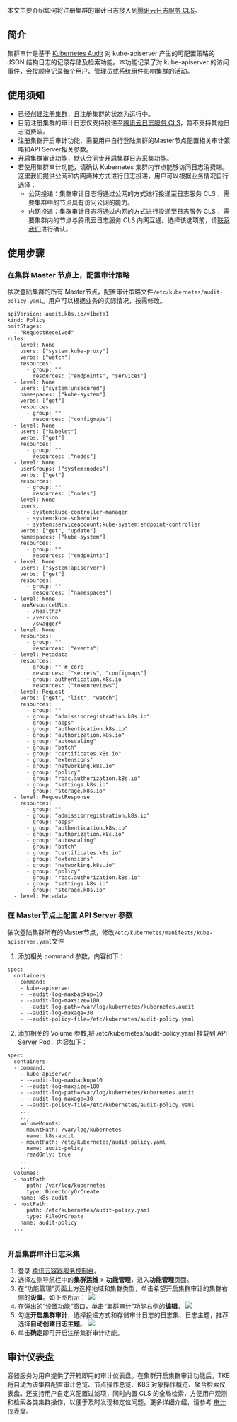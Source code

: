 本文主要介绍如何将注册集群的审计日志接入到[腾讯云日志服务 CLS](https://cloud.tencent.com/product/cls)。

## 简介
集群审计是基于 [Kubernetes Audit](https://kubernetes.io/docs/tasks/debug-application-cluster/audit) 对 kube-apiserver 产生的可配置策略的 JSON 结构日志的记录存储及检索功能。本功能记录了对 kube-apiserver 的访问事件，会按顺序记录每个用户、管理员或系统组件影响集群的活动。

## 使用须知
- 已经[创建注册集群](https://cloud.tencent.com/document/product/457/63218)，且注册集群的状态为运行中。
- 目前注册集群的审计日志仅支持投递至[腾讯云日志服务 CLS](https://cloud.tencent.com/product/cls)，暂不支持其他日志消费端。
- 注册集群开启审计功能，需要用户自行登陆集群的Master节点配置相关审计策略和API Server相关参数。
- 开启集群审计功能，默认会同步开启集群日志采集功能。
- 若使用集群审计功能，请确认 Kubernetes 集群内节点能够访问日志消费端。这里我们提供公网和内网两种方式进行日志投递，用户可以根据业务情况自行选择：
  - 公网投递：集群审计日志将通过公网的方式进行投递至日志服务 CLS ，需要集群中的节点具有访问公网的能力。
  - 内网投递：集群审计日志将通过内网的方式进行投递至日志服务 CLS ，需要集群内的节点与腾讯云日志服务 CLS 内网互通。选择该选项前，请[联系我们](https://cloud.tencent.com/online-service)进行确认。

## 使用步骤

### 在集群 Master 节点上，配置审计策略
依次登陆集群的所有 Master节点，配置审计策略文件`/etc/kubernetes/audit-policy.yaml`。用户可以根据业务的实际情况，按需修改。
```
apiVersion: audit.k8s.io/v1beta1
kind: Policy
omitStages:
  - "RequestReceived"
rules:
  - level: None
    users: ["system:kube-proxy"]
    verbs: ["watch"]
    resources:
      - group: ""
        resources: ["endpoints", "services"]
  - level: None
    users: ["system:unsecured"]
    namespaces: ["kube-system"]
    verbs: ["get"]
    resources:
      - group: ""
        resources: ["configmaps"]
  - level: None
    users: ["kubelet"]
    verbs: ["get"]
    resources:
      - group: ""
        resources: ["nodes"]
  - level: None
    userGroups: ["system:nodes"]
    verbs: ["get"]
    resources:
      - group: ""
        resources: ["nodes"]
  - level: None
    users:
      - system:kube-controller-manager
      - system:kube-scheduler
      - system:serviceaccount:kube-system:endpoint-controller
    verbs: ["get", "update"]
    namespaces: ["kube-system"]
    resources:
      - group: ""
        resources: ["endpoints"]
  - level: None
    users: ["system:apiserver"]
    verbs: ["get"]
    resources:
      - group: ""
        resources: ["namespaces"]
  - level: None
    nonResourceURLs:
      - /healthz*
      - /version
      - /swagger*
  - level: None
    resources:
      - group: ""
        resources: ["events"]
  - level: Metadata
    resources:
      - group: "" # core
        resources: ["secrets", "configmaps"]
      - group: authentication.k8s.io
        resources: ["tokenreviews"]
  - level: Request
    verbs: ["get", "list", "watch"]
    resources:
      - group: ""
      - group: "admissionregistration.k8s.io"
      - group: "apps"
      - group: "authentication.k8s.io"
      - group: "authorization.k8s.io"
      - group: "autoscaling"
      - group: "batch"
      - group: "certificates.k8s.io"
      - group: "extensions"
      - group: "networking.k8s.io"
      - group: "policy"
      - group: "rbac.authorization.k8s.io"
      - group: "settings.k8s.io"
      - group: "storage.k8s.io"
  - level: RequestResponse
    resources:
      - group: ""
      - group: "admissionregistration.k8s.io"
      - group: "apps"
      - group: "authentication.k8s.io"
      - group: "authorization.k8s.io"
      - group: "autoscaling"
      - group: "batch"
      - group: "certificates.k8s.io"
      - group: "extensions"
      - group: "networking.k8s.io"
      - group: "policy"
      - group: "rbac.authorization.k8s.io"
      - group: "settings.k8s.io"
      - group: "storage.k8s.io"
  - level: Metadata
```

### 在 Master节点上配置 API Server 参数
依次登陆集群所有的Master节点，修改`/etc/kubernetes/manifests/kube-apiserver.yaml`文件
1. 添加相关 command 参数，内容如下：
```
spec:
  containers:
  - command:
    - kube-apiserver
    - --audit-log-maxbackup=10
    - --audit-log-maxsize=100
    - --audit-log-path=/var/log/kubernetes/kubernetes.audit
    - --audit-log-maxage=30
    - --audit-policy-file=/etc/kubernetes/audit-policy.yaml
```
2. 添加相关的 Volume 参数,将 /etc/kubernetes/audit-policy.yaml 挂载到 API Server Pod，内容如下：
```
spec:
  containers:
  - command:
    - kube-apiserver
    - --audit-log-maxbackup=10
    - --audit-log-maxsize=100
    - --audit-log-path=/var/log/kubernetes/kubernetes.audit
    - --audit-log-maxage=30
    - --audit-policy-file=/etc/kubernetes/audit-policy.yaml
    ...
    ...    
    volumeMounts:
    - mountPath: /var/log/kubernetes
      name: k8s-audit
    - mountPath: /etc/kubernetes/audit-policy.yaml
      name: audit-policy
      readOnly: true
    ...
    ...
  volumes:
  - hostPath:
      path: /var/log/kubernetes
      type: DirectoryOrCreate
    name: k8s-audit
  - hostPath:
      path: /etc/kubernetes/audit-policy.yaml
      type: FileOrCreate
    name: audit-policy
  ...
	  
```
### 开启集群审计日志采集
1. 登录 [腾讯云容器服务控制台](https://console.cloud.tencent.com/tke2)。
2. 选择左侧导航栏中的**集群运维** > **功能管理**，进入**功能管理**页面。
3. 在“功能管理”页面上方选择地域和集群类型，单击希望开启集群审计的集群右侧的**设置**。如下图所示：
   ![](https://qcloudimg.tencent-cloud.cn/raw/153cd85207f50666f078d51bb36c83d9.png)
4. 在弹出的“设置功能”窗口，单击“集群审计”功能右侧的**编辑**。
   ![](https://main.qcloudimg.com/raw/b3ee56b257b644b45a67e1449b838185.png)
5. 勾选**开启集群审计**，选择投递方式和存储审计日志的日志集、日志主题，推荐选择**自动创建日志主题**。
   ![](https://qcloudimg.tencent-cloud.cn/raw/ac03ba3847991e9efdde4712b8fe7e6e.png)
6. 单击**确定**即可开启注册集群审计功能。

## 审计仪表盘
容器服务为用户提供了开箱即用的审计仪表盘。在集群开启集群审计功能后，TKE 将自动为该集群配置审计总览、节点操作总览、K8S 对象操作概览、聚合检索仪表盘。还支持用户自定义配置过滤项，同时内置 CLS 的全局检索，方便用户观测和检索各类集群操作，以便于及时发现和定位问题。更多详细介绍，请参考 [审计仪表盘](https://cloud.tencent.com/document/product/457/50510)。



